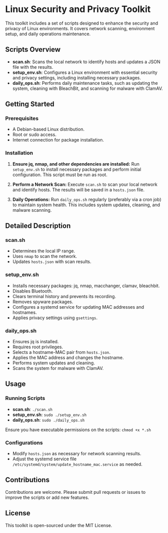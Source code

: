# Linux Security and Privacy Toolkit

This toolkit includes a set of scripts designed to enhance the security and privacy of Linux environments. It covers network scanning, environment setup, and daily operations maintenance.

## Scripts Overview

- **scan.sh**: Scans the local network to identify hosts and updates a JSON file with the results.
- **setup_env.sh**: Configures a Linux environment with essential security and privacy settings, including installing necessary packages.
- **daily_ops.sh**: Performs daily maintenance tasks, such as updating the system, cleaning with BleachBit, and scanning for malware with ClamAV.

## Getting Started

### Prerequisites

- A Debian-based Linux distribution.
- Root or sudo access.
- Internet connection for package installation.

### Installation

1. **Ensure jq, nmap, and other dependencies are installed:**
   Run `setup_env.sh` to install necessary packages and perform initial configuration. This script must be run as root.

2. **Perform a Network Scan:**
   Execute `scan.sh` to scan your local network and identify hosts. The results will be saved in a `hosts.json` file.

3. **Daily Operations:**
   Run `daily_ops.sh` regularly (preferably via a cron job) to maintain system health. This includes system updates, cleaning, and malware scanning.

## Detailed Description

### scan.sh

- Determines the local IP range.
- Uses `nmap` to scan the network.
- Updates `hosts.json` with scan results.

### setup_env.sh

- Installs necessary packages: jq, nmap, macchanger, clamav, bleachbit.
- Disables Bluetooth.
- Clears terminal history and prevents its recording.
- Removes spyware packages.
- Configures a systemd service for updating MAC addresses and hostnames.
- Applies privacy settings using `gsettings`.

### daily_ops.sh

- Ensures jq is installed.
- Requires root privileges.
- Selects a hostname-MAC pair from `hosts.json`.
- Applies the MAC address and changes the hostname.
- Performs system updates and cleaning.
- Scans the system for malware with ClamAV.

## Usage

### Running Scripts

- **scan.sh**: `./scan.sh`
- **setup_env.sh**: `sudo ./setup_env.sh`
- **daily_ops.sh**: `sudo ./daily_ops.sh`

Ensure you have executable permissions on the scripts: `chmod +x *.sh`

### Configurations

- Modify `hosts.json` as necessary for network scanning results.
- Adjust the systemd service file `/etc/systemd/system/update_hostname_mac.service` as needed.

## Contributions

Contributions are welcome. Please submit pull requests or issues to improve the scripts or add new features.

## License

This toolkit is open-sourced under the MIT License.

